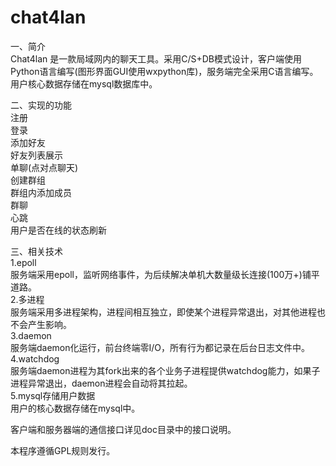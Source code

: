 # chat4lan
一、简介   
Chat4lan 是一款局域网内的聊天工具。采用C/S+DB模式设计，客户端使用Python语言编写(图形界面GUI使用wxpython库)，服务端完全采用C语言编写。用户核心数据存储在mysql数据库中。   


二、实现的功能      
注册   
登录   
添加好友   
好友列表展示   
单聊(点对点聊天)   
创建群组   
群组内添加成员   
群聊   
心跳   
用户是否在线的状态刷新   
   
   
三、相关技术   
1.epoll   
服务端采用epoll，监听网络事件，为后续解决单机大数量级长连接(100万+)铺平道路。   
2.多进程   
服务端采用多进程架构，进程间相互独立，即使某个进程异常退出，对其他进程也不会产生影响。   
3.daemon   
服务端daemon化运行，前台终端零I/O，所有行为都记录在后台日志文件中。   
4.watchdog   
服务端daemon进程为其fork出来的各个业务子进程提供watchdog能力，如果子进程异常退出，daemon进程会自动将其拉起。   
5.mysql存储用户数据   
用户的核心数据存储在mysql中。   


客户端和服务器端的通信接口详见doc目录中的接口说明。   
   
   
本程序遵循GPL规则发行。

